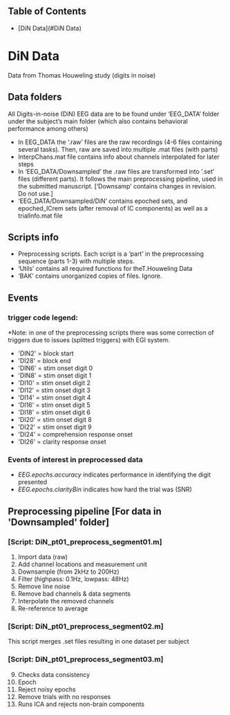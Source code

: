 Table of Contents 
-----------------
* [DiN Data](#DiN Data)
    

# DiN Data 
Data from Thomas Houweling study (digits in noise)
## Data folders
All Digits-in-noise (DiN) EEG data are to be found under ‘EEG_DATA’ folder under the subject’s main folder (which also contains behavioral performance among others)

* In EEG_DATA the ‘.raw’ files are the raw recordings (4-6 files containing several tasks). Then, raw are saved into multiple .mat files (with parts)
* InterpChans.mat file contains info about channels interpolated for later steps
* In ‘EEG_DATA/Downsampled’ the .raw files are transformed into ‘.set’ files (different parts). It follows the main preprocessing pipeline, used in the submitted manuscript. \[‘Downsamp’ contains changes in revision. Do not use.]
 * ‘EEG_DATA/Downsampled/DiN’ contains epoched sets, and epoched_ICrem sets (after removal of IC components) as well as a trialInfo.mat file

## Scripts info
* Preprocessing scripts. Each script is a ‘part’ in the preprocessing sequence (parts 1-3) with multiple steps. 
* ‘Utils’ contains all required functions for theT.Houweling Data 
* ‘BAK’ contains unorganized copies of files. Ignore.

## Events
### trigger code legend:
*Note: in one of the preprocessing scripts there was some correction of triggers due to issues (splitted triggers) with EGI system. 
* 'DIN2' = block start
* 'DI28' = block end
* 'DIN6' = stim onset digit 0
* 'DIN8' = stim onset digit 1
* 'DI10' = stim onset digit 2
* 'DI12' = stim onset digit 3
* 'DI14' = stim onset digit 4
* 'DI16' = stim onset digit 5
* 'DI18' = stim onset digit 6
* 'DI20' = stim onset digit 8
* 'DI22' = stim onset digit 9
* 'DI24' = comprehension response onset
* 'DI26' = clarity response onset

### Events of interest in preprocessed data 
*  *EEG.epochs.accuracy* indicates performance in identifying the digit presented 
* *EEG.epochs.clarityBin* indicates how hard the trial was  (SNR) 

## Preprocessing pipeline \[For data in 'Downsampled' folder] 
### \[Script: DiN_pt01_preprocess_segment01.m]
  1. Import data (raw)
  2. Add channel locations and measurement unit
  3. Downsample (from 2kHz to 200Hz)
  4. Filter (highpass: 0.1Hz, lowpass: 48Hz)
  5. Remove line noise
  6. Remove bad channels & data segments
  7. Interpolate the removed channels
  8. Re-reference to average

### \[Script: DiN_pt01_preprocess_segment02.m]
  This script merges .set files resulting in one dataset per subject
  
### \[Script: DiN_pt01_preprocess_segment03.m]
  
  9.  Checks data consistency
  10. Epoch
  11. Reject noisy epochs
  12. Remove trials with no responses
  13. Runs ICA and rejects non-brain components
  
